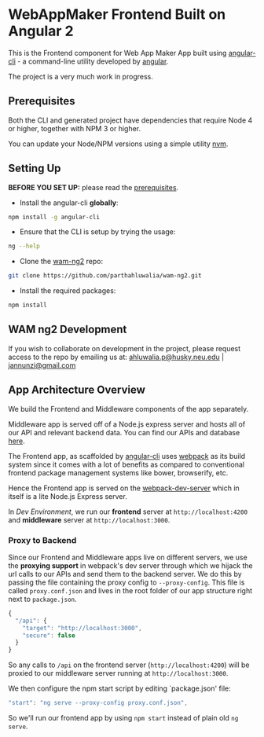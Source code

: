 # WebAppMaker Frontend Built on Angular 2

This is the Frontend component for Web App Maker App built using [angular-cli](https://github.com/angular/angular-cli) - a command-line utility developed by [angular](https://github.com/angular).

The project is a very much work in progress.

## Prerequisites

Both the CLI and generated project have dependencies that require Node 4 or higher, together with NPM 3 or higher.

You can update your Node/NPM versions using a simple utility [nvm](https://github.com/creationix/nvm).

## Setting Up

**BEFORE YOU SET UP:** please read the [prerequisites](#prerequisites).

* Install the angular-cli **globally**:
```bash
npm install -g angular-cli
```

* Ensure that the CLI is setup by trying the usage:
```bash
ng --help
```

* Clone the [wam-ng2](https://github.com/parthahluwalia/wam-ng2) repo:
```bash
git clone https://github.com/parthahluwalia/wam-ng2.git
```

* Install the required packages:
```bash
npm install
```

## WAM ng2 Development

If you wish to collaborate on development in the project, please request access to the repo by emailing us at:
ahluwalia.p@husky.neu.edu | jannunzi@gmail.com

## App Architecture Overview

We build the Frontend and Middleware components of the app separately. 

Middleware app is served off of a Node.js express server and hosts all of our API and relevant backend data. You can find our APIs and database [here](https://github.com/jannunzi/WebAppMaker).

The Frontend app, as scaffolded by [angular-cli](https://github.com/angular/angular-cli) uses [webpack](https://webpack.github.io/docs/) as its build system since it comes with a lot of benefits as compared to conventional frontend package management systems like bower, browserify, etc. 

Hence the Frontend app is served on the [webpack-dev-server](https://webpack.github.io/docs/webpack-dev-server.html) which in itself is a lite Node.js Express server.

In _Dev Environment_, we run our **frontend** server at `http://localhost:4200` and **middleware** server at `http://localhost:3000`.

### Proxy to Backend

Since our Frontend and Middleware apps live on different servers, we use the **proxying support** in webpack's dev server through which we hijack the url calls to our APIs and send them to the backend server.
We do this by passing the file containing the proxy config to `--proxy-config`. This file is called `proxy.conf.json` and lives in the root folder of our app structure right next to `package.json`. 

```javascript
{
  "/api": {
    "target": "http://localhost:3000",
    "secure": false
  }
}
```

So any calls to `/api` on the frontend server (`http://localhost:4200`) will be proxied to our middleware server running at `http://localhost:3000`. 

We then configure the npm start script by editing `package.json' file:
```javascript
"start": "ng serve --proxy-config proxy.conf.json",
```

So we'll run our frontend app by using `npm start` instead of plain old `ng serve`.
